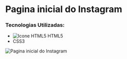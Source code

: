 # Pagina inicial do Instagram

### Tecnologias Utilizadas:
 - ![Icone HTML5](https://imgur.com/a/A3Lc8QA) HTML5
 - CSS3



![Pagina inicial do Instagram](https://i.imgur.com/FN4mfW2.png)
